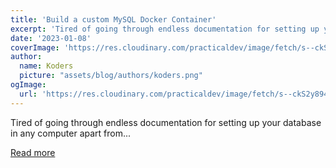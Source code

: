 ```yaml
---
title: 'Build a custom MySQL Docker Container'
excerpt: 'Tired of going through endless documentation for setting up your database in any computer apart from...'
date: '2023-01-08'
coverImage: 'https://res.cloudinary.com/practicaldev/image/fetch/s--ckS2y894--/c_imagga_scale,f_auto,fl_progressive,h_420,q_auto,w_1000/https://dev-to-uploads.s3.amazonaws.com/uploads/articles/zkm7rmde0ik48vxol0y9.jpeg'
author:
  name: Koders
  picture: "assets/blog/authors/koders.png"
ogImage:
  url: 'https://res.cloudinary.com/practicaldev/image/fetch/s--ckS2y894--/c_imagga_scale,f_auto,fl_progressive,h_420,q_auto,w_1000/https://dev-to-uploads.s3.amazonaws.com/uploads/articles/zkm7rmde0ik48vxol0y9.jpeg'
---
```


Tired of going through endless documentation for setting up your database in any computer apart from...

[Read more](https://dev.to/sumana2001/build-a-custom-mysql-docker-container-404f)
